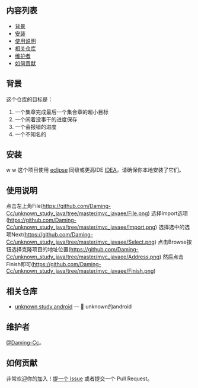 
## 内容列表

- [背景](#背景)
- [安装](#安装)
- [使用说明](#使用说明)
- [相关仓库](#相关仓库)
- [维护者](#维护者)
- [如何贡献](#如何贡献)

## 背景

这个仓库的目标是：

1. 一个集章完成最后一个集合章的超小目标
2. 一个闲着没事干的进度保存
3. 一个会报错的进度
4. 一个不知名的

## 安装
w w
这个项目使用 [eclipse](https://www.eclipse.org/) 同级或更高IDE [IDEA](https://www.jetbrains.com/products.html#type=ide)。请确保你本地安装了它们。

## 使用说明

点击左上角File(https://github.com/Daming-Cc/unknown_study_java/tree/master/mvc_javaee/File.png)
选择Import选项(https://github.com/Daming-Cc/unknown_study_java/tree/master/mvc_javaee/Import.png)
选择选中的选项Next(https://github.com/Daming-Cc/unknown_study_java/tree/master/mvc_javaee/Select.png)
点击Browse按钮选择克隆项目的地址位置(https://github.com/Daming-Cc/unknown_study_java/tree/master/mvc_javaee/Address.png)
然后点击Finish即可(https://github.com/Daming-Cc/unknown_study_java/tree/master/mvc_javaee/Finish.png)
## 相关仓库

- [unknown study android](https://github.com/Daming-Cc/unknown_study_android) — 💌 unknown的android

## 维护者

[@Daming-Cc](https://github.com/Daming-Cc)。

## 如何贡献

非常欢迎你的加入！[提一个 Issue](https://github.com/Daming-Cc/unknown_study_java/issues/new) 或者提交一个 Pull Request。
